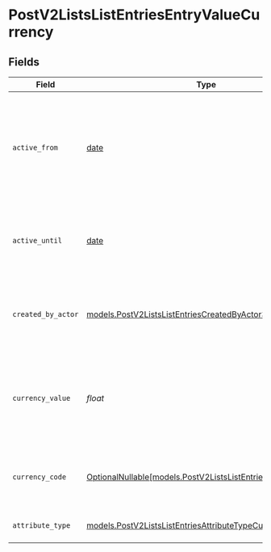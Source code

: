 # PostV2ListsListEntriesEntryValueCurrency


## Fields

| Field                                                                                                                       | Type                                                                                                                        | Required                                                                                                                    | Description                                                                                                                 | Example                                                                                                                     |
| --------------------------------------------------------------------------------------------------------------------------- | --------------------------------------------------------------------------------------------------------------------------- | --------------------------------------------------------------------------------------------------------------------------- | --------------------------------------------------------------------------------------------------------------------------- | --------------------------------------------------------------------------------------------------------------------------- |
| `active_from`                                                                                                               | [date](https://docs.python.org/3/library/datetime.html#date-objects)                                                        | :heavy_check_mark:                                                                                                          | The point in time at which this value was made "active". `active_from` can be considered roughly analogous to `created_at`. | 2023-01-01T15:00:00.000000000Z                                                                                              |
| `active_until`                                                                                                              | [date](https://docs.python.org/3/library/datetime.html#date-objects)                                                        | :heavy_check_mark:                                                                                                          | The point in time at which this value was deactivated. If `null`, the value is active.                                      | 2023-01-01T15:00:00.000000000Z                                                                                              |
| `created_by_actor`                                                                                                          | [models.PostV2ListsListEntriesCreatedByActor3](../models/postv2listslistentriescreatedbyactor3.md)                          | :heavy_check_mark:                                                                                                          | The actor that created this value.                                                                                          | {<br/>"type": "workspace-member",<br/>"id": "50cf242c-7fa3-4cad-87d0-75b1af71c57b"<br/>}                                    |
| `currency_value`                                                                                                            | *float*                                                                                                                     | :heavy_check_mark:                                                                                                          | A numerical representation of the currency value. A decimal with a max of 4 decimal places.                                 | 99                                                                                                                          |
| `currency_code`                                                                                                             | [OptionalNullable[models.PostV2ListsListEntriesCurrencyCode]](../models/postv2listslistentriescurrencycode.md)              | :heavy_minus_sign:                                                                                                          | The ISO4217 currency code representing the currency that the value is stored in.                                            | USD                                                                                                                         |
| `attribute_type`                                                                                                            | [models.PostV2ListsListEntriesAttributeTypeCurrency](../models/postv2listslistentriesattributetypecurrency.md)              | :heavy_check_mark:                                                                                                          | The attribute type of the value.                                                                                            | currency                                                                                                                    |